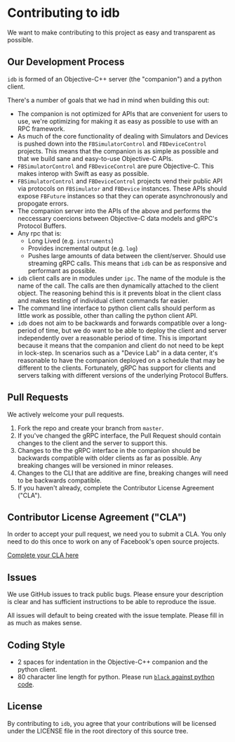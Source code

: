 # Contributing to idb
We want to make contributing to this project as easy and transparent as possible.

## Our Development Process
`idb` is formed of an Objective-C++ server (the "companion") and a python client. 

There's a number of goals that we had in mind when building this out:
- The companion is not optimized for APIs that are convenient for users to use, we're optimizing for making it as easy as possible to use with an RPC framework.
- As much of the core functionality of dealing with Simulators and Devices is pushed down into the `FBSimulatorControl` and `FBDeviceControl` projects. This means that the companion is as simple as possible and that we build sane and easy-to-use Objective-C APIs.
- `FBSimulatorControl` and `FBDeviceControl` are pure Objective-C. This makes interop with Swift as easy as possible.
- `FBSimulatorControl` and `FBDeviceControl` projects vend their public API via protocols on `FBSimulator` and `FBDevice` instances. These APIs should expose `FBFuture` instances so that they can operate asynchronously and propogate errors.
- The companion server into the APIs of the above and performs the neccessary coercions between Objective-C data models and gRPC's Protocol Buffers.
- Any rpc that is:
  * Long Lived (e.g. `instruments`)
  * Provides incremental output (e.g. `log`)
  * Pushes large amounts of data between the client/server.
  Should use streaming gRPC calls. This means that `idb` can be as responsive and performant as possible.
- `idb` client calls are in modules under `ipc`. The name of the module is the name of the call. The calls are then dynamically attached to the client object. The reasoning behind this is it prevents bloat in the client class and makes testing of individual client commands far easier.
- The command line interface to python client calls should perform as little work as possible, other than calling the python client API.
- `idb` does not aim to be backwards and forwards compatible over a long-period of time, but we do want to be able to deploy the client and server independently over a reasonable period of time. This is important because it means that the companion and client do not need to be kept in lock-step. In scenarios such as a "Device Lab" in a data center, it's reasonable to have the companion deployed on a schedule that may be different to the clients. Fortunately, gRPC has support for clients and servers talking with different versions of the underlying Protocol Buffers.

## Pull Requests
We actively welcome your pull requests.

1. Fork the repo and create your branch from `master`.
2. If you've changed the gRPC interface, the Pull Request should contain changes to the client and the server to support this.
3. Changes to the the gRPC interface in the companion should be backwards compatible with older clients as far as possible. Any breaking changes will be versioned in minor releases.
4. Changes to the CLI that are additive are fine, breaking changes will need to be backwards compatible.
5. If you haven't already, complete the Contributor License Agreement ("CLA").

## Contributor License Agreement ("CLA")
In order to accept your pull request, we need you to submit a CLA. You only need
to do this once to work on any of Facebook's open source projects.

[Complete your CLA here](https://code.facebook.com/cla)

## Issues
We use GitHub issues to track public bugs. Please ensure your description is clear and has sufficient instructions to be able to reproduce the issue.

All issues will default to being created with the issue template. Please fill in as much as makes sense.

## Coding Style  
* 2 spaces for indentation in the Objective-C++ companion and the python client.
* 80 character line length for python. Please run [`black` against python code](https://github.com/ambv/black).

## License
By contributing to `idb`, you agree that your contributions will be licensed under the LICENSE file in the root directory of this source tree.

